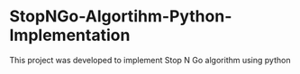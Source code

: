 # StopNGo-Algortihm-Python-Implementation
This project was developed to implement Stop N Go algorithm using python
